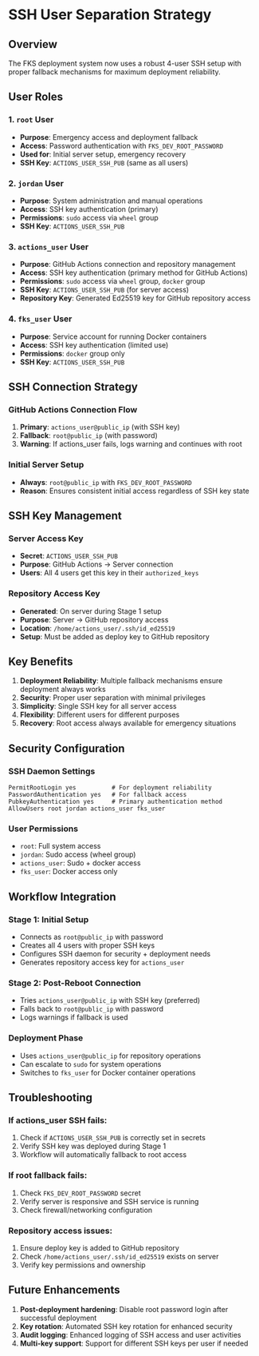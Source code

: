 # SSH User Separation Strategy

## Overview
The FKS deployment system now uses a robust 4-user SSH setup with proper fallback mechanisms for maximum deployment reliability.

## User Roles

### 1. `root` User
- **Purpose**: Emergency access and deployment fallback
- **Access**: Password authentication with `FKS_DEV_ROOT_PASSWORD`
- **Used for**: Initial server setup, emergency recovery
- **SSH Key**: `ACTIONS_USER_SSH_PUB` (same as all users)

### 2. `jordan` User  
- **Purpose**: System administration and manual operations
- **Access**: SSH key authentication (primary)
- **Permissions**: `sudo` access via `wheel` group
- **SSH Key**: `ACTIONS_USER_SSH_PUB`

### 3. `actions_user` User
- **Purpose**: GitHub Actions connection and repository management
- **Access**: SSH key authentication (primary method for GitHub Actions)
- **Permissions**: `sudo` access via `wheel` group, `docker` group
- **SSH Key**: `ACTIONS_USER_SSH_PUB` (for server access)
- **Repository Key**: Generated Ed25519 key for GitHub repository access

### 4. `fks_user` User
- **Purpose**: Service account for running Docker containers
- **Access**: SSH key authentication (limited use)
- **Permissions**: `docker` group only
- **SSH Key**: `ACTIONS_USER_SSH_PUB`

## SSH Connection Strategy

### GitHub Actions Connection Flow
1. **Primary**: `actions_user@public_ip` (with SSH key)
2. **Fallback**: `root@public_ip` (with password)
3. **Warning**: If actions_user fails, logs warning and continues with root

### Initial Server Setup
- **Always**: `root@public_ip` with `FKS_DEV_ROOT_PASSWORD`
- **Reason**: Ensures consistent initial access regardless of SSH key state

## SSH Key Management

### Server Access Key
- **Secret**: `ACTIONS_USER_SSH_PUB` 
- **Purpose**: GitHub Actions → Server connection
- **Users**: All 4 users get this key in their `authorized_keys`

### Repository Access Key
- **Generated**: On server during Stage 1 setup
- **Purpose**: Server → GitHub repository access
- **Location**: `/home/actions_user/.ssh/id_ed25519`
- **Setup**: Must be added as deploy key to GitHub repository

## Key Benefits

1. **Deployment Reliability**: Multiple fallback mechanisms ensure deployment always works
2. **Security**: Proper user separation with minimal privileges
3. **Simplicity**: Single SSH key for all server access
4. **Flexibility**: Different users for different purposes
5. **Recovery**: Root access always available for emergency situations

## Security Configuration

### SSH Daemon Settings
```
PermitRootLogin yes          # For deployment reliability
PasswordAuthentication yes   # For fallback access
PubkeyAuthentication yes     # Primary authentication method
AllowUsers root jordan actions_user fks_user
```

### User Permissions
- `root`: Full system access
- `jordan`: Sudo access (wheel group)
- `actions_user`: Sudo + docker access
- `fks_user`: Docker access only

## Workflow Integration

### Stage 1: Initial Setup
- Connects as `root@public_ip` with password
- Creates all 4 users with proper SSH keys
- Configures SSH daemon for security + deployment needs
- Generates repository access key for `actions_user`

### Stage 2: Post-Reboot Connection
- Tries `actions_user@public_ip` with SSH key (preferred)
- Falls back to `root@public_ip` with password
- Logs warnings if fallback is used

### Deployment Phase
- Uses `actions_user@public_ip` for repository operations
- Can escalate to `sudo` for system operations
- Switches to `fks_user` for Docker container operations

## Troubleshooting

### If actions_user SSH fails:
1. Check if `ACTIONS_USER_SSH_PUB` is correctly set in secrets
2. Verify SSH key was deployed during Stage 1
3. Workflow will automatically fallback to root access

### If root fallback fails:
1. Check `FKS_DEV_ROOT_PASSWORD` secret
2. Verify server is responsive and SSH service is running
3. Check firewall/networking configuration

### Repository access issues:
1. Ensure deploy key is added to GitHub repository
2. Check `/home/actions_user/.ssh/id_ed25519` exists on server
3. Verify key permissions and ownership

## Future Enhancements

1. **Post-deployment hardening**: Disable root password login after successful deployment
2. **Key rotation**: Automated SSH key rotation for enhanced security
3. **Audit logging**: Enhanced logging of SSH access and user activities
4. **Multi-key support**: Support for different SSH keys per user if needed
